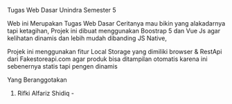 Tugas Web Dasar Unindra Semester 5


Web ini Merupakan Tugas Web Dasar  Ceritanya mau bikin yang alakadarnya tapi ketagihan,
Projek ini dibuat menggunakan Boostrap 5 dan Vue Js agar kelihatan dinamis dan lebih mudah dibanding JS Native, 

Projek ini menggunakan fitur Local Storage yang dimiliki browser & RestApi dari Fakestoreapi.com agar produk bisa ditampilan otomatis karena ini sebenernya statis tapi pengen dinamis


Yang Beranggotakan
1. Rifki Alfariz Shidiq - 
